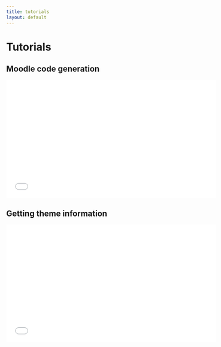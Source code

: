 ```yaml
---
title: tutorials
layout: default
---
```


Tutorials
=========

Moodle code generation
----------------------
<iframe width="560" height="315" src="//www.youtube.com/embed/pIaH3MDIZhU" frameborder="0" allowfullscreen></iframe>

Getting theme information
-------------------------
<iframe width="560" height="315" src="//www.youtube.com/embed/dXAFQOgoHfA" frameborder="0" allowfullscreen></iframe>

